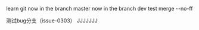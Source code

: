 learn git 
now in the branch master
now in the branch dev
test merge --no-ff

测试bug分支（issue-0303）
JJJJJJJ
